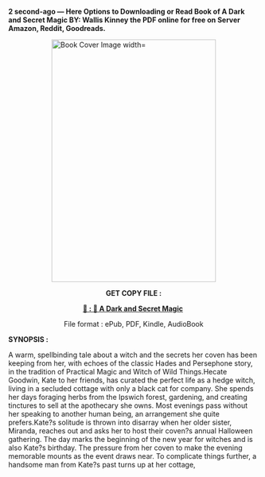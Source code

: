 <p><strong>2 second-ago &mdash; Here Options to Downloading or Read Book of A Dark and Secret Magic BY: Wallis Kinney the PDF online for free on Server Amazon, Reddit, Goodreads.</strong></p><p><a href="https://uk.ebookarea.xyz/?book=204294871-a-dark-and-secret-magic"><img style="display: block; margin-left: auto; margin-right: auto;" src="https://i.gr-assets.com/images/S/compressed.photo.goodreads.com/books/1713973700l/204294871.jpg" alt="Book Cover Image width=" width="330" height="488" /></a></p><p style="text-align: center;"><strong>GET COPY FILE :</strong></p><p style="text-align: center;"><strong><a href="https://uk.ebookarea.xyz/?book=204294871-a-dark-and-secret-magic" target="_blank" rel="noopener">📢 : 🔗 A Dark and Secret Magic</a>&nbsp;</strong></p><p style="text-align: center;">File format : ePub, PDF, Kindle, AudioBook</p><p><strong>SYNOPSIS :</strong></p><p>A warm, spellbinding tale about a witch and the secrets her coven has been keeping from her, with echoes of the classic Hades and Persephone story, in the tradition of Practical Magic and Witch of Wild Things.Hecate Goodwin, Kate to her friends, has curated the perfect life as a hedge witch, living in a secluded cottage with only a black cat for company. She spends her days foraging herbs from the Ipswich forest, gardening, and creating tinctures to sell at the apothecary she owns. Most evenings pass without her speaking to another human being, an arrangement she quite prefers.Kate?s solitude is thrown into disarray when her older sister, Miranda, reaches out and asks her to host their coven?s annual Halloween gathering. The day marks the beginning of the new year for witches and is also Kate?s birthday. The pressure from her coven to make the evening memorable mounts as the event draws near. To complicate things further, a handsome man from Kate?s past turns up at her cottage, </p>
